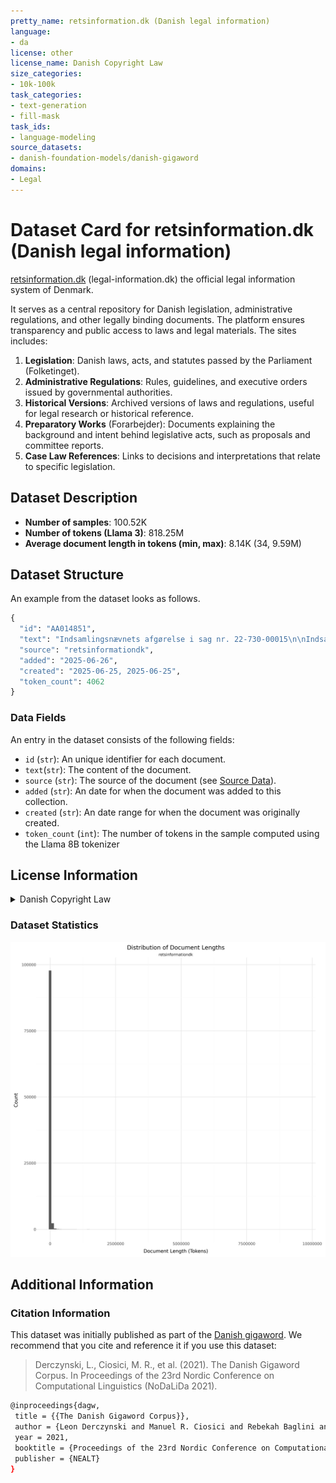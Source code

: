 ```yaml
---
pretty_name: retsinformation.dk (Danish legal information)
language:
- da
license: other
license_name: Danish Copyright Law
size_categories:
- 10k-100k
task_categories:
- text-generation
- fill-mask
task_ids:
- language-modeling
source_datasets:
- danish-foundation-models/danish-gigaword
domains:
- Legal
---
```


# Dataset Card for retsinformation.dk (Danish legal information)

<!-- START-SHORT DESCRIPTION -->
[retsinformation.dk](https://www.retsinformation.dk) (legal-information.dk) the official legal information system of Denmark. 
<!-- END-SHORT DESCRIPTION -->


It serves as a central repository for Danish legislation, administrative regulations, and other legally binding documents. The platform ensures transparency and public access to laws and legal materials. The sites includes:

1.	**Legislation**: Danish laws, acts, and statutes passed by the Parliament (Folketinget).
2.	**Administrative Regulations**: Rules, guidelines, and executive orders issued by governmental authorities.
3.	**Historical Versions**: Archived versions of laws and regulations, useful for legal research or historical reference.
4.  **Preparatory Works** (Forarbejder): Documents explaining the background and intent behind legislative acts, such as proposals and committee reports.
5.	**Case Law References**: Links to decisions and interpretations that relate to specific legislation.


## Dataset Description


<!-- START-DESC-STATS -->
- **Number of samples**: 100.52K
- **Number of tokens (Llama 3)**: 818.25M
- **Average document length in tokens (min, max)**: 8.14K (34, 9.59M)
<!-- END-DESC-STATS -->


## Dataset Structure
An example from the dataset looks as follows.


<!-- START-SAMPLE -->
```py
{
  "id": "AA014851",
  "text": "Indsamlingsnævnets afgørelse i sag nr. 22-730-00015\n\nIndsamlingsnævnet fandt det kritisabelt, at Gad[...]",
  "source": "retsinformationdk",
  "added": "2025-06-26",
  "created": "2025-06-25, 2025-06-25",
  "token_count": 4062
}
```

### Data Fields

An entry in the dataset consists of the following fields:

- `id` (`str`): An unique identifier for each document.
- `text`(`str`): The content of the document.
- `source` (`str`): The source of the document (see [Source Data](#source-data)).
- `added` (`str`): An date for when the document was added to this collection.
- `created` (`str`): An date range for when the document was originally created.
- `token_count` (`int`): The number of tokens in the sample computed using the Llama 8B tokenizer
<!-- END-SAMPLE -->


## License Information
<details>
<summary>Danish Copyright Law</summary>
<p>
Danish Copyright law at https://www.retsinformation.dk/forms/r0710.aspx?id=164796 states 

 § 9. Love, administrative forskrifter, retsafgørelser og lignende offentlige aktstykker er ikke genstand for ophavsret.

Stk. 2. Bestemmelsen i stk. 1 gælder ikke for værker, der fremtræder som selvstændige bidrag i de i stk. 1 nævnte aktstykker. Sådanne værker må dog gengives i forbindelse med aktstykket. Retten til videre udnyttelse afhænger af de i øvrigt gældende regler.

</p>
</details>


### Dataset Statistics

<!-- START-DATASET PLOTS -->
<p align="center">
<img src="./images/dist_document_length.png" width="600" style="margin-right: 10px;" />
</p>
<!-- END-DATASET PLOTS -->


## Additional Information


### Citation Information

This dataset was initially published as part of the [Danish gigaword](https://huggingface.co/danish-foundation-models). We recommend that you cite and reference it if you use this dataset:

> Derczynski, L., Ciosici, M. R., et al. (2021). The Danish Gigaword Corpus. In Proceedings of the 23rd Nordic Conference on Computational Linguistics (NoDaLiDa 2021).

```bash
@inproceedings{dagw,
 title = {{The Danish Gigaword Corpus}},
 author = {Leon Derczynski and Manuel R. Ciosici and Rebekah Baglini and Morten H. Christiansen and Jacob Aarup Dalsgaard and Riccardo Fusaroli and Peter Juel Henrichsen and Rasmus Hvingelby and Andreas Kirkedal and Alex Speed Kjeldsen and Claus Ladefoged and Finn Årup Nielsen and Jens Madsen and Malte Lau Petersen and Jonathan Hvithamar Rystrøm and Daniel Varab},
 year = 2021,
 booktitle = {Proceedings of the 23rd Nordic Conference on Computational Linguistics},
 publisher = {NEALT}
}
```
